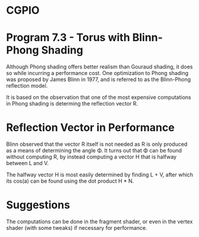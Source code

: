 # CGPIO
# Program 7.3 - Torus with Blinn-Phong Shading

Although Phong shading offers better realism than Gouraud shading, it does so while incurring a performance cost. One optimization to Phong shading was proposed by James Blinn in 1977, and is referred to as the Blinn-Phong reflection model.

It is based on the observation that one of the most expensive computations in Phong shading is determing the reflection vector R.

# Reflection Vector in Performance
Blinn observed that the vector R itself is not needed as R is only produced as a means of determining the angle Φ. It turns out that Φ can be found without computing R, by instead computing a vector H that is halfway between L and V. 

The halfway vector H is most easily determined by finding L + V, after which its cos(a) can be found using the dot product H * N.

# Suggestions
The computations can be done in the fragment shader, or even in the vertex shader (with some tweaks) if necessary for performance.
